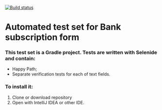 [![Build status](https://ci.appveyor.com/api/projects/status/qb6a6i371kwtu0cw?svg=true)](https://ci.appveyor.com/project/gruzdevni/aqa3-selenide)

# Automated test set for Bank subscription form
### This test set is a Gradle project. Tests are written with Selenide and contain:
* Happy Path;
* Separate verification tests for each of text fields.

### To install it:
1. Clone or download repository
2. Open with IntelliJ IDEA or other IDE.
